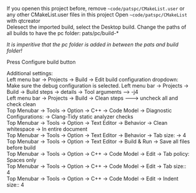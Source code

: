 If you openen this project before, remove `~code/patspc/CMakeList.user` or any other CMakeList.user files in this project
Open `~code/patspc/CMakeList` with qtcreator  
Delesect the imported  build, select the Desktop build. Change the paths of all builds to have the pc folder: pats/pc/build-*  

*It is imperitive that the pc folder is added in between the pats and build folder!*

Press Configure build button  
    
Additional settings:  
Left menu bar -> Projects -> Build -> Edit build configuration dropdown: Make sure the debug configuration is selected.
Left menu bar -> Projects -> Build -> Build steps -> details -> Tool arguments --> -j4  
Left menu bar -> Projects -> Build -> Clean steps ---> uncheck all and check clean  
Top Menubar -> Tools -> Option -> C++ -> Code Model -> Diagnostic Configurations: -> Clang-Tidy static analyzer checks  
Top Menubar -> Tools -> Option -> Text Editor -> Behavior -> Clean whitespace -> In entire document  
Top Menubar -> Tools -> Option -> Text Editor -> Behavior -> Tab size: -> 4  
Top Menubar -> Tools -> Option -> Text Editor -> Build & Run -> Save all files before build  
Top Menubar -> Tools -> Option -> C++ -> Code Model -> Edit -> Tab policy: Spaces only  
Top Menubar -> Tools -> Option -> C++ -> Code Model -> Edit -> Tab size:: 4  
Top Menubar -> Tools -> Option -> C++ -> Code Model -> Edit -> Indent size:: 4  
